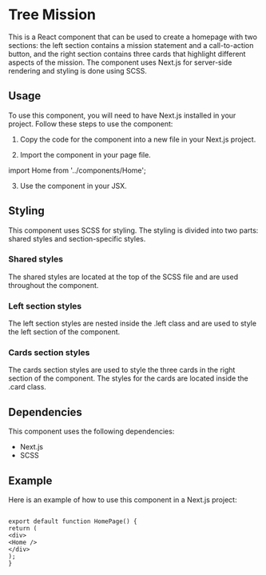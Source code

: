 # Tree Mission

This is a React component that can be used to create a homepage with two sections: the left section contains a mission statement and a call-to-action button, and the right section contains three cards that highlight different aspects of the mission. The component uses Next.js for server-side rendering and styling is done using SCSS.

## Usage

To use this component, you will need to have Next.js installed in your project. Follow these steps to use the component:

1. Copy the code for the component into a new file in your Next.js project.

2. Import the component in your page file.

import Home from '../components/Home';

3. Use the component in your JSX.

<Home />

## Styling

This component uses SCSS for styling. The styling is divided into two parts: shared styles and section-specific styles.

### Shared styles

The shared styles are located at the top of the SCSS file and are used throughout the component.

### Left section styles

The left section styles are nested inside the .left class and are used to style the left section of the component.

### Cards section styles

The cards section styles are used to style the three cards in the right section of the component. The styles for the cards are located inside the .card class.

## Dependencies

This component uses the following dependencies:

- Next.js
- SCSS

## Example

Here is an example of how to use this component in a Next.js project:

```import Home from '../components/Home';

export default function HomePage() {
return (
<div>
<Home />
</div>
);
}
```
